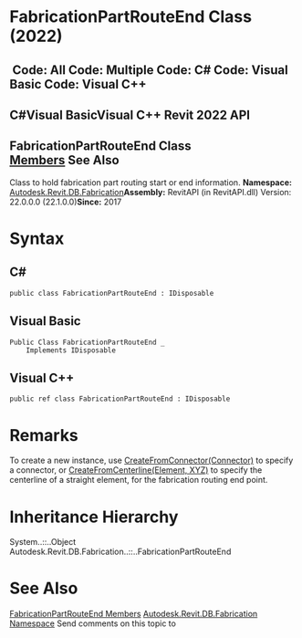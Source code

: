 # FabricationPartRouteEnd Class (2022)

﻿
 Code: All Code: Multiple Code: C# Code: Visual Basic Code: Visual C++   
---  
C#Visual BasicVisual C++
Revit 2022 API  
---  
FabricationPartRouteEnd Class  
[Members](493964bd-29ba-1752-02ee-d129d8aa44f4.md "FabricationPartRouteEnd Members") See Also  
---  
Class to hold fabrication part routing start or end information. 
**Namespace:** [Autodesk.Revit.DB.Fabrication](49e74a25-7ea1-efa6-548a-a3c3d0655e43.md "Autodesk.Revit.DB.Fabrication Namespace")**Assembly:** RevitAPI (in RevitAPI.dll) Version: 22.0.0.0 (22.1.0.0)**Since:** 2017 
# Syntax
C#  
---  
```text
public class FabricationPartRouteEnd : IDisposable
```
  
Visual Basic  
---  
```text
Public Class FabricationPartRouteEnd _
	Implements IDisposable
```
  
Visual C++  
---  
```text
public ref class FabricationPartRouteEnd : IDisposable
```
  
# Remarks
To create a new instance, use [CreateFromConnector(Connector)](14cf7184-74dd-8f5b-39ab-58a389056cf5.md "CreateFromConnector Method") to specify a connector, or [CreateFromCenterline(Element, XYZ)](81ff0ae2-1df5-6e62-cd94-3c8c31dc92ab.md "CreateFromCenterline Method") to specify the centerline of a straight element, for the fabrication routing end point. 
# Inheritance Hierarchy
System..::..Object Autodesk.Revit.DB.Fabrication..::..FabricationPartRouteEnd
# See Also
[FabricationPartRouteEnd Members](493964bd-29ba-1752-02ee-d129d8aa44f4.md "FabricationPartRouteEnd Members")
[Autodesk.Revit.DB.Fabrication Namespace](49e74a25-7ea1-efa6-548a-a3c3d0655e43.md "Autodesk.Revit.DB.Fabrication Namespace")
Send comments on this topic to 